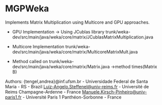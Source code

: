 MGPWeka
=======

Implements Matrix Multiplication using Multicore and GPU approaches.

- GPU Implementation -> Using JCublas library
trunk/weka-dev/src/main/java/weka/core/matrix/JCublasMatrixMultiplication.java

- Multicore Implementation
trunk/weka-dev/src/main/java/weka/core/matrix/MulticoreMatrixMult.java

- Method called on
trunk/weka-dev/src/main/java/weka/core/matrix/Matrix.java ->method times(Matrix B)

Authors:
{tengel,andrea}@inf.ufsm.br - Universidade Federal de Santa Maria - RS - Brazil
Luiz-Angelo.Steffenel@univ-reims.fr - Université de Reims Champagne-Ardenne - France
Manuele.Kirsch-Pinheiro@univ-paris1.fr - Université Paris 1 Panthéon-Sorbonne - France
